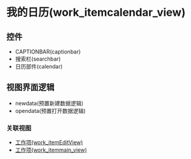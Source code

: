 # 我的日历(work_itemcalendar_view)  <!-- {docsify-ignore-all} -->






## 控件
  * CAPTIONBAR(captionbar)
  * 搜索栏(searchbar)
  * 日历部件(calendar)

## 视图界面逻辑
  * newdata(预置新建数据逻辑)
  * opendata(预置打开数据逻辑)


### 关联视图
  * [工作项(work_itemEditView)](app/view/work_itemEditView)
  * [工作项(work_itemmain_view)](app/view/work_itemmain_view)

<script>
 const { createApp } = Vue
  createApp({
    data() {
      return {
        message: '!'
      }
    }
  }).use(ElementPlus).mount('#app')
</script>